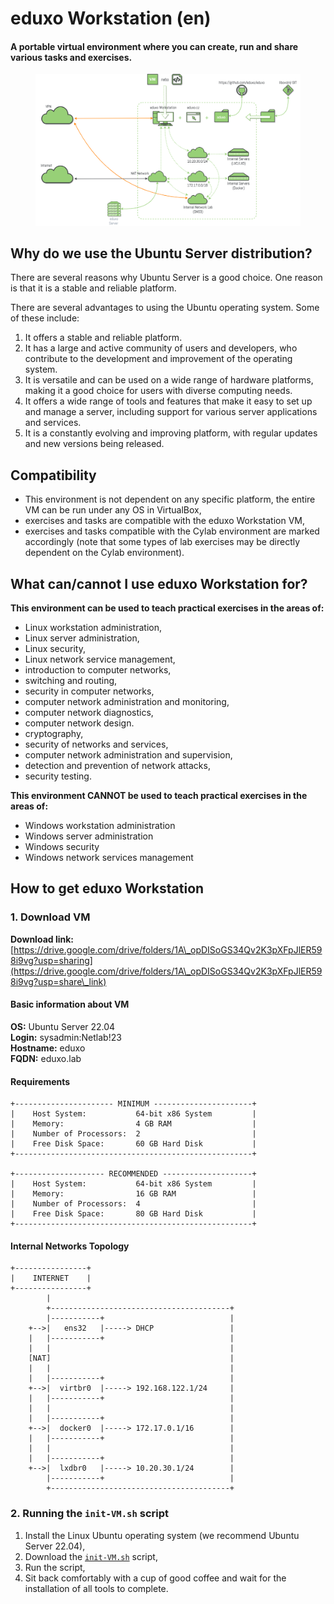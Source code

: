 # eduxo Workstation (en)

#### A portable virtual environment where you can create, run and share various tasks and exercises.

<figure><img src=".gitbook/assets/eduxo_concept_v1.png" alt=""><figcaption></figcaption></figure>

## Why do we use the Ubuntu Server distribution?

There are several reasons why Ubuntu Server is a good choice. One reason is that it is a stable and reliable platform.

There are several advantages to using the Ubuntu operating system. Some of these include:

1. It offers a stable and reliable platform.
2. It has a large and active community of users and developers, who contribute to the development and improvement of the operating system.
3. It is versatile and can be used on a wide range of hardware platforms, making it a good choice for users with diverse computing needs.
4. It offers a wide range of tools and features that make it easy to set up and manage a server, including support for various server applications and services.
5. It is a constantly evolving and improving platform, with regular updates and new versions being released.

## Compatibility

* This environment is not dependent on any specific platform, the entire VM can be run under any OS in VirtualBox,
* exercises and tasks are compatible with the eduxo Workstation VM,
* exercises and tasks compatible with the Cylab environment are marked accordingly (note that some types of lab exercises may be directly dependent on the Cylab environment).

## What can/cannot I use eduxo Workstation for?

**This environment can be used to teach practical exercises in the areas of:**

* Linux workstation administration,
* Linux server administration,
* Linux security,
* Linux network service management,
* introduction to computer networks,
* switching and routing,
* security in computer networks,
* computer network administration and monitoring,
* computer network diagnostics,
* computer network design.
* cryptography,
* security of networks and services,
* computer network administration and supervision,
* detection and prevention of network attacks,
* security testing.

**This environment CANNOT be used to teach practical exercises in the areas of:**

* Windows workstation administration
* Windows server administration
* Windows security
* Windows network services management

## How to get eduxo Workstation

### 1. Download VM

**Download link:** [https://drive.google.com/drive/folders/1A\_opDISoGS34Qv2K3pXFpJlER598i9vg?usp=sharing](https://drive.google.com/drive/folders/1A\_opDISoGS34Qv2K3pXFpJlER598i9vg?usp=share\_link)

#### Basic information about VM

**OS:** Ubuntu Server 22.04\
**Login:** sysadmin:Netlab!23\
**Hostname:** eduxo\
**FQDN:** eduxo.lab

#### Requirements

```
+---------------------- MINIMUM ----------------------+
|    Host System:           64-bit x86 System         |
|    Memory:                4 GB RAM                  |
|    Number of Processors:  2                         |
|    Free Disk Space:       60 GB Hard Disk           |
+-----------------------------------------------------+

+-------------------- RECOMMENDED --------------------+
|    Host System:           64-bit x86 System         |
|    Memory:                16 GB RAM                 |
|    Number of Processors:  4                         |
|    Free Disk Space:       80 GB Hard Disk           |
+-----------------------------------------------------+
```

#### Internal Networks Topology

```
+----------------+
|    INTERNET    |
+----------------+
        |
        +----------------------------------------+
        |-----------+                            |
    +-->|   ens32   |-----> DHCP                 |
    |   |-----------+                            |
    |   |                                        |
    [NAT]                                        |
    |   |                                        |                               
    |   |-----------+                            |
    +-->|  virtbr0  |-----> 192.168.122.1/24     |
    |   |-----------+                            |
    |   |                                        |                                  
    |   |-----------+                            |
    +-->|  docker0  |-----> 172.17.0.1/16        |
    |   |-----------+                            |
    |   |                                        |                                  
    |   |-----------+                            |
    +-->|  lxdbr0   |-----> 10.20.30.1/24        |
        |-----------+                            |
        +----------------------------------------+
```

### 2. Running the `init-VM.sh` script

1. Install the Linux Ubuntu operating system (we recommend Ubuntu Server 22.04),
2. Download the [`init-VM.sh`](init-VM.sh) script,
3. Run the script,
4. Sit back comfortably with a cup of good coffee and wait for the installation of all tools to complete.
